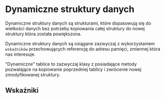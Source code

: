 # Dynamiczne struktury danych

Dynamiczne struktury danych są strukturami, które dopasowują się do wielkości danych bez potrzeby kopiowania całej struktury do nowej struktury która została powiększona.

Dynamiczne struktury danych są osiągane zazwyczaj z wykorzystaniem `wskaźników` przechowujących referencję do adresu pamięci, zmiennej która nas interesuje.

"Dynamiczne" tablice to zazwyczaj klasy z posiadające metody pozwalające na kopiowanie poprzedniej tablicy i zwrócenie nowej zmodyfikowanej struktury.

## Wskaźniki

